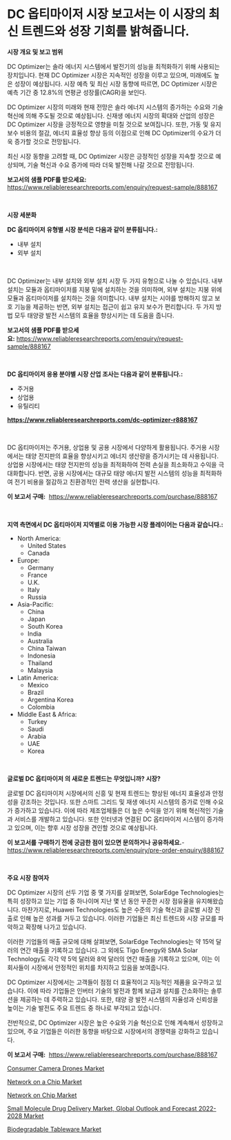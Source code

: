 <p><h1>DC 옵티마이저 시장 보고서는 이 시장의 최신 트렌드와 성장 기회를 밝혀줍니다.</h1></p><p><strong>시장 개요 및 보고 범위</strong></p>
<p><p>DC Optimizer는 솔라 에너지 시스템에서 발전기의 성능을 최적화하기 위해 사용되는 장치입니다. 현재 DC Optimizer 시장은 지속적인 성장을 이루고 있으며, 미래에도 높은 성장이 예상됩니다. 시장 예측 및 최신 시장 동향에 따르면, DC Optimizer 시장은 예측 기간 중 12.8%의 연평균 성장률(CAGR)을 보인다.</p><p>DC Optimizer 시장의 미래와 현재 전망은 솔라 에너지 시스템의 증가하는 수요와 기술 혁신에 의해 주도될 것으로 예상됩니다. 신재생 에너지 시장의 확대와 산업의 성장은 DC Optimizer 시장을 긍정적으로 영향을 미칠 것으로 보여집니다. 또한, 가동 및 유지 보수 비용의 절감, 에너지 효율성 향상 등의 이점으로 인해 DC Optimizer의 수요가 더욱 증가할 것으로 전망됩니다.</p><p>최신 시장 동향을 고려할 때, DC Optimizer 시장은 긍정적인 성장을 지속할 것으로 예상되며, 기술 혁신과 수요 증가에 따라 더욱 발전해 나갈 것으로 전망됩니다.</p></p>
<p><strong>보고서의 샘플 PDF를 받으세요:</strong> <a href="https://www.reliableresearchreports.com/enquiry/request-sample/888167">https://www.reliableresearchreports.com/enquiry/request-sample/888167</a></p>
<p>&nbsp;</p>
<p><strong>시장 세분화</strong></p>
<p><strong>DC 옵티마이저 유형별 시장 분석은 다음과 같이 분류됩니다.:</strong></p>
<p><ul><li>내부 설치</li><li>외부 설치</li></ul></p>
<p>&nbsp;</p>
<p><p>DC Optimizer는 내부 설치와 외부 설치 시장 두 가지 유형으로 나눌 수 있습니다. 내부 설치는 모듈과 옵티마이저를 지붕 밑에 설치하는 것을 의미하며, 외부 설치는 지붕 위에 모듈과 옵티마이저를 설치하는 것을 의미합니다. 내부 설치는 시야를 방해하지 않고 보호 기능을 제공하는 반면, 외부 설치는 접근이 쉽고 유지 보수가 편리합니다. 두 가지 방법 모두 태양광 발전 시스템의 효율을 향상시키는 데 도움을 줍니다.</p></p>
<p><strong>보고서의 샘플 PDF를 받으세요:</strong>&nbsp;<a href="https://www.reliableresearchreports.com/enquiry/request-sample/888167">https://www.reliableresearchreports.com/enquiry/request-sample/888167</a></p>
<p>&nbsp;</p>
<p><strong> DC 옵티마이저 응용 분야별 시장 산업 조사는 다음과 같이 분류됩니다.:</strong></p>
<p><ul><li>주거용</li><li>상업용</li><li>유틸리티</li></ul></p>
<p><strong><a href="https://www.reliableresearchreports.com/dc-optimizer-r888167">https://www.reliableresearchreports.com/dc-optimizer-r888167</a></strong></p>
<p>&nbsp;</p>
<p><p>DC 옵티마이저는 주거용, 상업용 및 공용 시장에서 다양하게 활용됩니다. 주거용 시장에서는 태양 전지판의 효율을 향상시키고 에너지 생산량을 증가시키는 데 사용됩니다. 상업용 시장에서는 태양 전지판의 성능을 최적화하여 전력 손실을 최소화하고 수익을 극대화합니다. 반면, 공용 시장에서는 대규모 태양 에너지 발전 시스템의 성능을 최적화하여 전기 비용을 절감하고 친환경적인 전력 생산을 실현합니다.</p></p>
<p><strong>이 보고서 구매:</strong>&nbsp; <a href="https://www.reliableresearchreports.com/purchase/888167">https://www.reliableresearchreports.com/purchase/888167</a></p>
<p>&nbsp;</p>
<p><strong>지역 측면에서 DC 옵티마이저 지역별로 이용 가능한 시장 플레이어는 다음과 같습니다.:</strong></p>
<p><ul>
    <li>
        North America:
        <ul>
            <li>United States</li>
            <li>Canada</li>
        </ul>
    </li>
    <li>
        Europe:
        <ul>
            <li>Germany</li>
            <li>France</li>
            <li>U.K.</li>
            <li>Italy</li>
            <li>Russia</li>
        </ul>
    </li>
    <li>
        Asia-Pacific:
        <ul>
            <li>China</li>
            <li>Japan</li>
            <li>South Korea</li>
            <li>India</li>
            <li>Australia</li>
            <li>China Taiwan</li>
            <li>Indonesia</li>
            <li>Thailand</li>
            <li>Malaysia</li>
        </ul>
    </li>
    <li>
        Latin America:
        <ul>
            <li>Mexico</li>
            <li>Brazil</li>
            <li>Argentina Korea</li>
            <li>Colombia</li>
        </ul>
    </li>
    <li>
        Middle East & Africa:
        <ul>
            <li>Turkey</li>
            <li>Saudi</li>
            <li>Arabia</li>
            <li>UAE</li>
            <li>Korea</li>
        </ul>
    </li>
    </ul></p>
<p>&nbsp;</p>
<p><strong>글로벌 DC 옵티마이저 의 새로운 트렌드는 무엇입니까? 시장?</strong></p>
<p><p>글로벌 DC 옵티마이저 시장에서의 신흥 및 현재 트렌드는 향상된 에너지 효율성과 안정성을 강조하는 것입니다. 또한 스마트 그리드 및 재생 에너지 시스템의 증가로 인해 수요가 증가하고 있습니다. 이에 따라 제조업체들은 더 높은 수익을 얻기 위해 혁신적인 기술과 서비스를 개발하고 있습니다. 또한 인터넷과 연결된 DC 옵티마이저 시스템이 증가하고 있으며, 이는 향후 시장 성장을 견인할 것으로 예상됩니다.</p></p>
<p><strong>이 보고서를 구매하기 전에 궁금한 점이 있으면 문의하거나 공유하세요.</strong>- <a href="https://www.reliableresearchreports.com/enquiry/pre-order-enquiry/888167">https://www.reliableresearchreports.com/enquiry/pre-order-enquiry/888167</a></p>
<p>&nbsp;</p>
<p><strong>주요 시장 참여자</strong></p>
<p><p>DC Optimizer 시장의 선두 기업 중 몇 가지를 살펴보면, SolarEdge Technologies는 특히 성장하고 있는 기업 중 하나이며 지난 몇 년 동안 꾸준한 시장 점유율을 유지해왔습니다. 마찬가지로, Huawei Technologies도 높은 수준의 기술 혁신과 글로벌 시장 진출로 인해 높은 성과를 거두고 있습니다. 이러한 기업들은 최신 트렌드와 시장 규모를 파악하고 확장해 나가고 있습니다.</p><p>이러한 기업들의 매출 규모에 대해 살펴보면, SolarEdge Technologies는 약 15억 달러의 연간 매출을 기록하고 있습니다. 그 외에도 Tigo Energy와 SMA Solar Technology도 각각 약 5억 달러와 8억 달러의 연간 매출을 기록하고 있으며, 이는 이 회사들이 시장에서 안정적인 위치를 차지하고 있음을 보여줍니다.</p><p>DC Optimizer 시장에서는 고객들이 점점 더 효율적이고 지능적인 제품을 요구하고 있습니다. 이에 따라 기업들은 인버터 기술의 발전과 함께 보급과 설치를 간소화하는 솔루션을 제공하는 데 주력하고 있습니다. 또한, 태양 광 발전 시스템의 자율성과 신뢰성을 높이는 기술 발전도 주요 트렌드 중 하나로 부각되고 있습니다.</p><p>전반적으로, DC Optimizer 시장은 높은 수요와 기술 혁신으로 인해 계속해서 성장하고 있으며, 주요 기업들은 이러한 동향을 바탕으로 시장에서의 경쟁력을 강화하고 있습니다.</p></p>
<p><strong>이 보고서 구매:</strong>&nbsp;&nbsp;<a href="https://www.reliableresearchreports.com/purchase/888167">https://www.reliableresearchreports.com/purchase/888167</a></p>
<p><p><a href="https://issuu.com/reportprime-2/docs/consumer-camera-drones-market-size-2030.pptx">Consumer Camera Drones Market</a></p><p><a href="https://github.com/luckyshygirl/Market-Research-Report-List-4/blob/main/network-on-a-chip-market.md">Network on a Chip Market</a></p><p><a href="https://github.com/markusgodoy/Market-Research-Report-List-3/blob/main/network-on-chip-market.md">Network on Chip Market</a></p><p><a href="https://www.linkedin.com/pulse/decoding-small-molecule-drug-delivery-market-global-outlook-7xoif?trackingId=JYg9PLCSYpIQ%2BObe3mseZA%3D%3D">Small Molecule Drug Delivery Market, Global Outlook and Forecast 2022-2028 Market</a></p><p><a href="https://issuu.com/reportprime-2/docs/biodegradable-tableware-market-size-2030.pptx">Biodegradable Tableware Market</a></p></p>